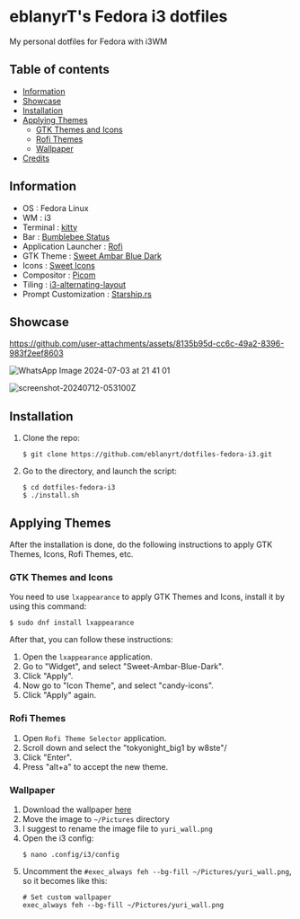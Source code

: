 # eblanyrT's Fedora i3 dotfiles
My personal dotfiles for Fedora with i3WM

## Table of contents
* [Information](#information)
* [Showcase](#showcase)
* [Installation](#installation)
* [Applying Themes](#applying-themes)
    * [GTK Themes and Icons](#gtk-themes-and-icons)
    * [Rofi Themes](#rofi-themes)
    * [Wallpaper](#wallpaper)
* [Credits](#credits)

## Information
- OS : Fedora Linux
- WM : i3
- Terminal : [kitty](https://github.com/kovidgoyal/kitty)
- Bar : [Bumblebee Status](https://github.com/tobi-wan-kenobi/bumblebee-status?tab=readme-ov-file)
- Application Launcher : [Rofi](https://github.com/davatorium/rofi)
- GTK Theme : [Sweet Ambar Blue Dark](https://www.gnome-look.org/p/1253385)
- Icons : [Sweet Icons](https://www.gnome-look.org/p/1305251/)
- Compositor : [Picom](https://github.com/yshui/picom)
- Tiling : [i3-alternating-layout](https://github.com/olemartinorg/i3-alternating-layout)
- Prompt Customization : [Starship.rs](https://starship.rs/)

## Showcase
https://github.com/user-attachments/assets/8135b95d-cc6c-49a2-8396-983f2eef8603

![WhatsApp Image 2024-07-03 at 21 41 01](https://github.com/user-attachments/assets/2c53e18d-6f0e-471a-aa61-557b607ad4f4)

![screenshot-20240712-053100Z](https://github.com/user-attachments/assets/ea66b4ec-4437-4228-87ae-6a9337767993)

## Installation
1. Clone the repo:
    ```
    $ git clone https://github.com/eblanyrt/dotfiles-fedora-i3.git
    ```
2. Go to the directory, and launch the script:
    ```
    $ cd dotfiles-fedora-i3
    $ ./install.sh
    ```

## Applying Themes
After the installation is done, do the following instructions to apply GTK Themes, Icons, Rofi Themes, etc.

### GTK Themes and Icons
You need to use `lxappearance` to apply GTK Themes and Icons, install it by using this command:
```
$ sudo dnf install lxappearance
```

After that, you can follow these instructions:
1. Open the `lxappearance` application.
2. Go to "Widget", and select "Sweet-Ambar-Blue-Dark".
3. Click "Apply".
4. Now go to "Icon Theme", and select "candy-icons".
5. Click "Apply" again.

### Rofi Themes
1. Open `Rofi Theme Selector` application.
2. Scroll down and select the "tokyonight_big1 by w8ste"/
3. Click "Enter".
4. Press "alt+a" to accept the new theme.

### Wallpaper
1. Download the wallpaper [here](https://images5.alphacoders.com/114/1149233.png)
2. Move the image to `~/Pictures` directory
3. I suggest to rename the image file to `yuri_wall.png`
4. Open the i3 config:
    ```
    $ nano .config/i3/config
    ```
5. Uncomment the `#exec_always feh --bg-fill ~/Pictures/yuri_wall.png`, so it becomes like this:
    ```
    # Set custom wallpaper
    exec_always feh --bg-fill ~/Pictures/yuri_wall.png
    ```

